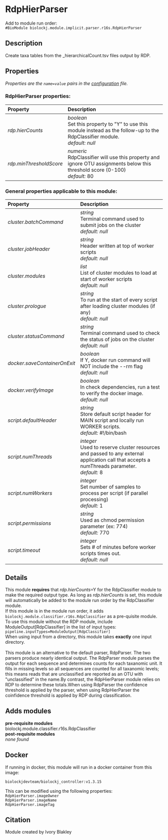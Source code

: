 # RdpHierParser
Add to module run order:                    
`#BioModule biolockj.module.implicit.parser.r16s.RdpHierParser`

## Description 
Create taxa tables from the _hierarchicalCount.tsv files output by RDP.

## Properties 
*Properties are the `name=value` pairs in the [configuration](../../../Configuration#properties) file.*                   

### RdpHierParser properties: 
| Property| Description |
| :--- | :--- |
| *rdp.hierCounts* | _boolean_ <br>Set this property to "Y" to use this module instead as the follow-up to the RdpClassifier module.<br>*default:*  *null* |
| *rdp.minThresholdScore* | _numeric_ <br>RdpClassifier will use this property and ignore OTU assignments below this threshold score (0-100)<br>*default:*  80 |

### General properties applicable to this module: 
| Property| Description |
| :--- | :--- |
| *cluster.batchCommand* | _string_ <br>Terminal command used to submit jobs on the cluster<br>*default:*  *null* |
| *cluster.jobHeader* | _string_ <br>Header written at top of worker scripts<br>*default:*  *null* |
| *cluster.modules* | _list_ <br>List of cluster modules to load at start of worker scripts<br>*default:*  *null* |
| *cluster.prologue* | _string_ <br>To run at the start of every script after loading cluster modules (if any)<br>*default:*  *null* |
| *cluster.statusCommand* | _string_ <br>Terminal command used to check the status of jobs on the cluster<br>*default:*  *null* |
| *docker.saveContainerOnExit* | _boolean_ <br>If Y, docker run command will NOT include the --rm flag<br>*default:*  *null* |
| *docker.verifyImage* | _boolean_ <br>In check dependencies, run a test to verify the docker image.<br>*default:*  *null* |
| *script.defaultHeader* | _string_ <br>Store default script header for MAIN script and locally run WORKER scripts.<br>*default:*  #!/bin/bash |
| *script.numThreads* | _integer_ <br>Used to reserve cluster resources and passed to any external application call that accepts a numThreads parameter.<br>*default:*  8 |
| *script.numWorkers* | _integer_ <br>Set number of samples to process per script (if parallel processing)<br>*default:*  1 |
| *script.permissions* | _string_ <br>Used as chmod permission parameter (ex: 774)<br>*default:*  770 |
| *script.timeout* | _integer_ <br>Sets # of minutes before worker scripts times out.<br>*default:*  *null* |

## Details 
This module **requires** that _rdp.hierCounts_=Y for the RdpClassifier module to make the required output type.  As long as _rdp.hierCounts_ is set, this module will automatically be added to the module run order by the RdpClassifier module.<br>If this module is in the module run order, it adds `biolockj.module.classifier.r16s.RdpClassifier` as a pre-quisite module. <br>To use this module without the RDP module, include ModuleOutput[RdpClassifier] in the list of input types:<br>`pipeline.inputTypes=ModuleOutput[RdpClassifier]`<br>When using input from a directory, this module takes **exactly** one input directory.<br><br>This module is an alternative to the default parser, RdpParser.  The two parsers produce nearly identical output. The RdpParser module parses the output for each sequence and determines counts for each taxanomic unit. It fills in missing levels so all sequences are counted for all taxanomic levels; this means reads that are unclassified are reported as an OTU with "unclassified" in the name.By contrast, the RdpHierParser module relies on RDP to determine these totals.When using RdpParser the confidence threshold is applied by the parser, when using RdpHierParser the coinfidence threshold is applied by RDP during classification.

## Adds modules 
**pre-requisite modules**                    
biolockj.module.classifier.r16s.RdpClassifier                   
**post-requisite modules**                    
*none found*                   

## Docker 
If running in docker, this module will run in a docker container from this image:<br>
```
biolockjdevteam/biolockj_controller:v1.3.15
```
This can be modified using the following properties:<br>
`RdpHierParser.imageOwner`<br>
`RdpHierParser.imageName`<br>
`RdpHierParser.imageTag`<br>

## Citation 
Module created by Ivory Blakley

